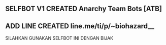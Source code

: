 ## SELFBOT V1 CREATED Anarchy Team Bots [ATB]
## ADD LINE CREATED line.me/ti/p/~biohazard__


  SILAHKAN GUNAKAN SELFBOT INI DENGAN BIJAK 

